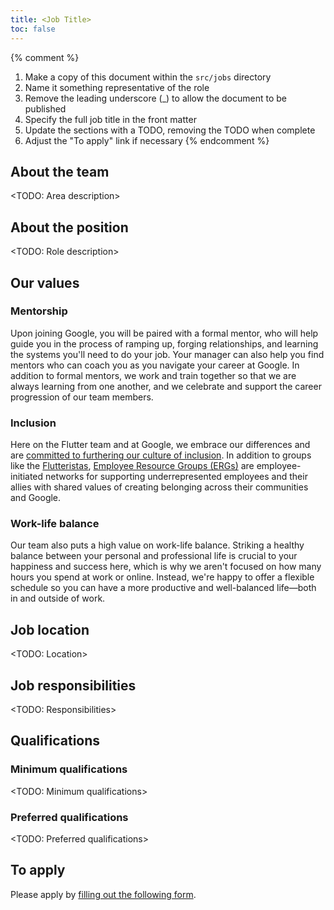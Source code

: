 ```yaml
---
title: <Job Title>
toc: false
---
```


{% comment %}
1. Make a copy of this document within the `src/jobs` directory
2. Name it something representative of the role
3. Remove the leading underscore (_) to allow the document to be published
4. Specify the full job title in the front matter
5. Update the sections with a TODO, removing the TODO when complete
6. Adjust the "To apply" link if necessary
{% endcomment %}

## About the team

<TODO: Area description>

## About the position

<TODO: Role description>

## Our values

### Mentorship

Upon joining Google, you will be paired with a formal mentor,
who will help guide you in the process of ramping up, forging relationships,
and learning the systems you'll need to do your job.
Your manager can also help you find mentors who can coach you
as you navigate your career at Google. In addition to formal mentors,
we work and train together so that we are always learning from one another,
and we celebrate and support the career progression of our team members.

### Inclusion

Here on the Flutter team and at Google, we embrace our differences
and are [committed to furthering our culture of inclusion](https://flutter.dev/culture).
In addition to groups like the [Flutteristas](https://flutteristas.org/),
[Employee Resource Groups (ERGs)](https://diversity.google/commitments/)
are employee-initiated networks for supporting underrepresented employees
and their allies with shared values of creating belonging 
across their communities and Google.

### Work-life balance

Our team also puts a high value on work-life balance.
Striking a healthy balance between your personal and professional life
is crucial to your happiness and success here, which is why we aren't focused
on how many hours you spend at work or online. Instead,
we're happy to offer a flexible schedule so you can have a more productive and
well-balanced life—both in and outside of work.

## Job location

<TODO: Location>

## Job responsibilities

<TODO: Responsibilities>

## Qualifications

### Minimum qualifications

<TODO: Minimum qualifications>

### Preferred qualifications

<TODO: Preferred qualifications>

## To apply

Please apply by [filling out the following form](https://flutter.dev/go/job).
